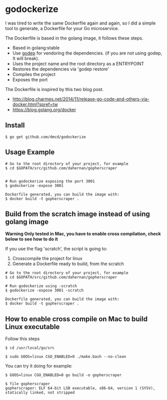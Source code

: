 # godockerize

I was tired to write the same Dockerfile again and again, so I did a
simple tool to generate, a Dockerfile for your Go microservice.

The Dockerfile is based in the golang image, it follows these steps.
* Based in golang:stable
* Use [godep](https://github.com/tools/godep) for vendoring the dependencies. (if you are not using godep, It will break).
* Uses the project name and the root directory as a ENTRYPOINT
* Restores the dependencies via 'godep restore'
* Compiles the project
* Exposes the port

The Dockerfile is inspired by this two blog post.
* http://blog.charmes.net/2014/11/release-go-code-and-others-via-docker.html?spref=tw
* https://blog.golang.org/docker

## Install
```
$ go get github.com/dmcd/godockerize

```

## Usage Example
```
# Go to the root directory of your project, for example
$ cd $GOPATH/src/github.com/dahernan/gopherscraper


# Run godockerize exposing the port 3001
$ godockerize -expose 3001

Dockerfile generated, you can build the image with:
$ docker build -t gopherscraper .

```

## Build from the scratch image instead of using golang image

**Warning Only tested in Mac, you have to enable cross compilation, check below to see how to do it**

If you use the flag 'scratch', the script is going to:

1. Crosscompile the project for linux
2. Generate a Dockerfile ready to build, from the scratch

```
# Go to the root directory of your project, for example
$ cd $GOPATH/src/github.com/dahernan/gopherscraper

# Run godockerize using -scratch
$ godockerize -expose 3001 -scratch

Dockerfile generated, you can build the image with:
$ docker build -t gopherscraper .

```


## How to enable cross compile on Mac to build Linux executable

Follow this steps

```
$ cd /usr/local/go/src

$ sudo GOOS=linux CGO_ENABLED=0 ./make.bash --no-clean

```

You can try it doing for example:

```
$ GOOS=linux CGO_ENABLED=0 go build -o gopherscraper

$ file gopherscraper
gopherscraper: ELF 64-bit LSB executable, x86-64, version 1 (SYSV), statically linked, not stripped

```



